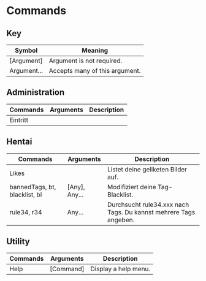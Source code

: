 # Commands

## Key 
| Symbol      | Meaning                        |
| ----------- | ------------------------------ |
| [Argument]  | Argument is not required.      |
| Argument... | Accepts many of this argument. |

## Administration
| Commands | Arguments | Description |
| -------- | --------- | ----------- |
| Eintritt |           |             |

## Hentai
| Commands                      | Arguments     | Description                                                      |
| ----------------------------- | ------------- | ---------------------------------------------------------------- |
| Likes                         |               | Listet deine geliketen Bilder auf.                               |
| bannedTags, bt, blacklist, bl | [Any], Any... | Modifiziert deine Tag-Blacklist.                                 |
| rule34, r34                   | Any...        | Durchsucht rule34.xxx nach Tags. Du kannst mehrere Tags angeben. |

## Utility
| Commands | Arguments | Description          |
| -------- | --------- | -------------------- |
| Help     | [Command] | Display a help menu. |

